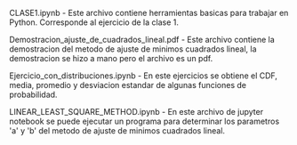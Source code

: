 CLASE1.ipynb - Este archivo contiene herramientas basicas para trabajar en Python. Corresponde al ejercicio de la clase 1.

Demostracion_ajuste_de_cuadrados_lineal.pdf - Este archivo contiene la demostracion del metodo de ajuste de minimos cuadrados lineal, la demostracion se hizo a mano pero el archivo es un pdf.

Ejercicio_con_distribuciones.ipynb - En este ejercicios se obtiene el CDF, media, promedio y desviacion estandar de algunas funciones de probabilidad.

LINEAR_LEAST_SQUARE_METHOD.ipynb - En este archivo de jupyter notebook se puede ejecutar un programa para determinar los parametros 'a' y 'b' del metodo de ajuste de minimos cuadrados lineal.
